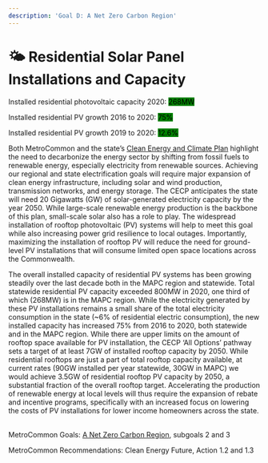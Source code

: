 ```yaml
---
description: 'Goal D: A Net Zero Carbon Region'
---
```


# 🌤 Residential Solar Panel Installations and Capacity

Installed residential photovoltaic capacity 2020: <mark style="background-color:green;">268MW</mark> &#x20;

Installed residential PV growth 2016 to 2020: <mark style="background-color:green;">75%</mark> &#x20;

Installed residential PV growth 2019 to 2020: <mark style="background-color:green;">12.6%</mark> &#x20;

Both MetroCommon and the state’s [Clean Energy and Climate Plan](https://www.mass.gov/info-details/massachusetts-clean-energy-and-climate-plan-for-2025-and-2030) highlight the need to decarbonize the energy sector by shifting from fossil fuels to renewable energy, especially electricity from renewable sources. Achieving our regional and state electrification goals will require major expansion of clean energy infrastructure, including solar and wind production, transmission networks, and energy storage. The CECP anticipates the state will need 20 Gigawatts (GW) of solar-generated electricity capacity by the year 2050. While large-scale renewable energy production is the backbone of this plan, small-scale solar also has a role to play. The widespread installation of rooftop photovoltaic (PV) systems will help to meet this goal while also increasing power grid resilience to local outages. Importantly, maximizing the installation of rooftop PV will reduce the need for ground-level PV installations that will consume limited open space locations across the Commonwealth. &#x20;

The overall installed capacity of residential PV systems has been growing steadily over the last decade both in the MAPC region and statewide. Total statewide residential PV capacity exceeded 800MW in 2020, one third of which (268MW) is in the MAPC region. While the electricity generated by these PV installations remains a small share of the total electricity consumption in the state (\~6% of residential electric consumption), the new installed capacity has increased 75% from 2016 to 2020, both statewide and in the MAPC region. While there are upper limits on the amount of rooftop space available for PV installation, the CECP ‘All Options’ pathway sets a target of at least 7GW of installed rooftop capacity by 2050. While residential rooftops are just a part of total rooftop capacity available, at current rates (90GW installed per year statewide, 30GW in MAPC) we would achieve 3.5GW of residential rooftop PV capacity by 2050, a substantial fraction of the overall rooftop target. Accelerating the production of renewable energy at local levels will thus require the expansion of rebate and incentive programs, specifically with an increased focus on lowering the costs of PV installations for lower income homeowners across the state.  &#x20;

MetroCommon Goals: [A Net Zero Carbon Region](https://metrocommon-2050.gitbook.io/metrocommon-2050-goals/goals/a-net-zero-carbon-region), subgoals 2 and 3 &#x20;

MetroCommon Recommendations: Clean Energy Future, Action 1.2 and 1.3 &#x20;
